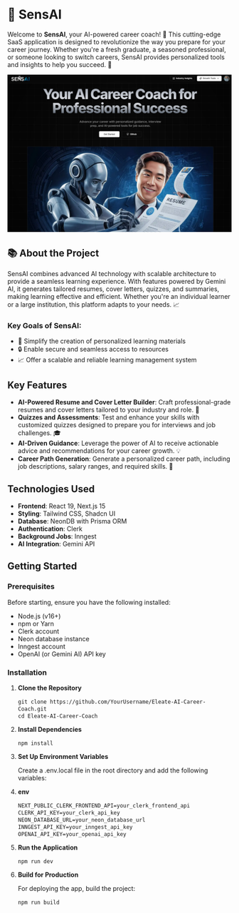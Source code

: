 # 🚀 SensAI

Welcome to **SensAI**, your AI-powered career coach! 🤖 This cutting-edge SaaS application is designed to revolutionize the way you prepare for your career journey. Whether you're a fresh graduate, a seasoned professional, or someone looking to switch careers, SensAI provides personalized tools and insights to help you succeed. 🎉

![Screenshot](https://github.com/shivamsharma006/SENSAI-CARRER-COACH/blob/main/Screenshot%202025-06-14%20161433.png?raw=true)


## 📚 About the Project

SensAI combines advanced AI technology with scalable architecture to provide a seamless learning experience. With features powered by Gemini AI, it generates tailored resumes, cover letters, quizzes, and summaries, making learning effective and efficient. Whether you're an individual learner or a large institution, this platform adapts to your needs. 📈

### Key Goals of SensAI:

- 📝 Simplify the creation of personalized learning materials
- 🔒 Enable secure and seamless access to resources
- 📈 Offer a scalable and reliable learning management system

## Key Features

- **AI-Powered Resume and Cover Letter Builder**: Craft professional-grade resumes and cover letters tailored to your industry and role. 💼
- **Quizzes and Assessments**: Test and enhance your skills with customized quizzes designed to prepare you for interviews and job challenges. 🎓
- **AI-Driven Guidance**: Leverage the power of AI to receive actionable advice and recommendations for your career growth. 💡
- **Career Path Generation**: Generate a personalized career path, including job descriptions, salary ranges, and required skills. 🚀

## Technologies Used

- **Frontend**: React 19, Next.js 15
- **Styling**: Tailwind CSS, Shadcn UI
- **Database**: NeonDB with Prisma ORM
- **Authentication**: Clerk
- **Background Jobs**: Inngest
- **AI Integration**: Gemini API

## Getting Started

### Prerequisites

Before starting, ensure you have the following installed:

- Node.js (v16+)
- npm or Yarn
- Clerk account
- Neon database instance
- Inngest account
- OpenAI (or Gemini AI) API key

### Installation

1. **Clone the Repository**

   ```
   git clone https://github.com/YourUsername/Eleate-AI-Career-Coach.git
   cd Eleate-AI-Career-Coach

   ```

2. **Install Dependencies**

   ```
   npm install

   ```

3. **Set Up Environment Variables**

   Create a .env.local file in the root directory and add the following variables:

4. **env**

   ```
   NEXT_PUBLIC_CLERK_FRONTEND_API=your_clerk_frontend_api
   CLERK_API_KEY=your_clerk_api_key
   NEON_DATABASE_URL=your_neon_database_url
   INNGEST_API_KEY=your_inngest_api_key
   OPENAI_API_KEY=your_openai_api_key

   ```

5. **Run the Application**

   ```
   npm run dev
   ```

6. **Build for Production**

   For deploying the app, build the project:

   ```
   npm run build
   ```
